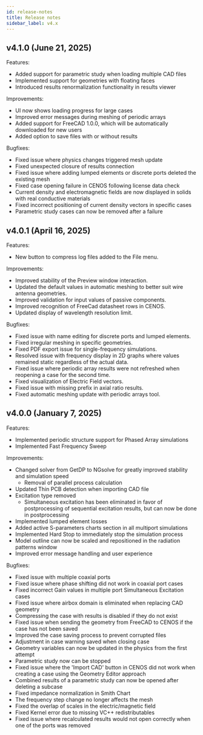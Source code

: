 ```yaml
---
id: release-notes
title: Release notes
sidebar_label: v4.x
---
```


## v4.1.0  (June 21, 2025)

Features:

* Added support for parametric study when loading multiple CAD files
* Implemented support for geometries with floating faces
* Introduced results renormalization functionality in results viewer

  
Improvements:

* UI now shows loading progress for large cases
* Improved error messages during meshing of periodic arrays
* Added support for FreeCAD 1.0.0, which will be automatically downloaded for new users
* Added option to save files with or without results

  
Bugfixes:

* Fixed issue where physics changes triggered mesh update
* Fixed unexpected closure of results connection
* Fixed issue where adding lumped elements or discrete ports deleted the existing mesh
* Fixed case opening failure in CENOS following license data check
* Current density and electromagnetic fields are now displayed in solids with real conductive materials
* Fixed incorrect positioning of current density vectors in specific cases
* Parametric study cases can now be removed after a failure


## v4.0.1  (April 16, 2025)

Features:

* New button to compress log files added to the File menu.
  
Improvements:

* Improved stability of the Preview window interaction.
* Updated the default values in automatic meshing to better suit wire antenna geometries.
* Improved validation for input values of passive components.
* Improved recognition of FreeCad datasheet rows in CENOS.
* Updated display of wavelength resolution limit.
  
Bugfixes:

* Fixed issue with name editing for discrete ports and lumped elements.
* Fixed irregular meshing in specific geometries.
* Fixed PDF export issue for single-frequency simulations.
* Resolved issue with frequency display in 2D graphs where values remained static regardless of the actual data.
* Fixed issue where periodic array results were not refreshed when reopening a case for the second time.
* Fixed visualization of Electric Field vectors.
* Fixed issue with missing prefix in axial ratio results.
* Fixed automatic meshing update with periodic arrays tool.


## v4.0.0 (January 7, 2025)

Features:

* Implemented periodic structure support for Phased Array simulations
* Implemented Fast Frequency Sweep

Improvements:

* Changed solver from GetDP to NGsolve for greatly improved stability and simulation speed
   * Removal of parallel process calculation
* Updated Thin PCB detection when importing CAD file
* Excitation type removed
   * Simultaneous excitation has been eliminated in favor of postprocessing of sequential excitation results, but can now be done in postprocessing
* Implemented lumped element losses
* Added active S-parameters charts section in all multiport simulations
* Implemented Hard Stop to immediately stop the simulation process
* Model outline can now be scaled and repositioned in the radiation patterns window
* Improved error message handling and user experience

Bugfixes:

* Fixed issue with multiple coaxial ports
* Fixed issue where phase shifting did not work in coaxial port cases
* Fixed incorrect Gain values in multiple port Simultaneous Excitation cases
* Fixed issue where airbox domain is eliminated when replacing CAD geometry
* Compressing the case with results is disabled if they do not exist
* Fixed issue when sending the geometry from FreeCAD to CENOS if the case has not been saved
* Improved the case saving process to prevent corrupted files
* Adjustment in case warning saved when closing case
* Geometry variables can now be updated in the physics from the first attempt
* Parametric study now can be stopped
* Fixed issue where the 'Import CAD' button in CENOS did not work when creating a case using the Geometry Editor approach
* Combined results of a parametric study can now be opened after deleting a subcase
* Fixed impedance normalization in Smith Chart
* The frequency step change no longer affects the mesh
* Fixed the overlap of scales in the electric/magnetic field
* Fixed Kernel error due to missing VC++ redistributables
* Fixed issue where recalculated results would not open correctly when one of the ports was removed
